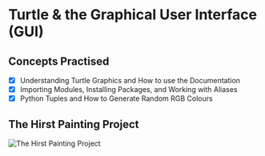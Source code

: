 # Turtle & the Graphical User Interface (GUI) 


## Concepts Practised  
- [x] Understanding Turtle Graphics and How to use the Documentation  
- [x] Importing Modules, Installing Packages, and Working with Aliases  
- [x] Python Tuples and How to Generate Random RGB Colours  

## The Hirst Painting Project  
![The Hirst Painting Project](https://user-images.githubusercontent.com/98851253/154783750-d3f360c9-d877-4db9-ab81-37c058c394d3.gif)